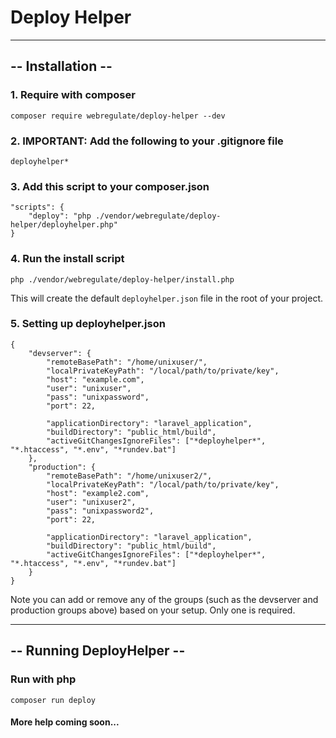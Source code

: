 # Deploy Helper
---
## -- Installation --
### 1. Require with composer
```
composer require webregulate/deploy-helper --dev
```

### 2. IMPORTANT: Add the following to your .gitignore file
```
deployhelper*
```

### 3. Add this script to your composer.json
```
"scripts": {
    "deploy": "php ./vendor/webregulate/deploy-helper/deployhelper.php"
}
```

### 4. Run the install script
```
php ./vendor/webregulate/deploy-helper/install.php
```
This will create the default `deployhelper.json` file in the root of your project.

### 5. Setting up deployhelper.json
```
{
    "devserver": {
        "remoteBasePath": "/home/unixuser/",
        "localPrivateKeyPath": "/local/path/to/private/key",
        "host": "example.com",
        "user": "unixuser",
        "pass": "unixpassword",
        "port": 22,

        "applicationDirectory": "laravel_application",
        "buildDirectory": "public_html/build",
        "activeGitChangesIgnoreFiles": ["*deployhelper*", "*.htaccess", "*.env", "*rundev.bat"]
    },
    "production": {
        "remoteBasePath": "/home/unixuser2/",
        "localPrivateKeyPath": "/local/path/to/private/key",
        "host": "example2.com",
        "user": "unixuser2",
        "pass": "unixpassword2",
        "port": 22,

        "applicationDirectory": "laravel_application",
        "buildDirectory": "public_html/build",
        "activeGitChangesIgnoreFiles": ["*deployhelper*", "*.htaccess", "*.env", "*rundev.bat"]
    }
}
```
Note you can add or remove any of the groups (such as the devserver and production groups above) based on your setup. Only one is required.

---
## -- Running DeployHelper --

### Run with php
```
composer run deploy
```

#### More help coming soon...
